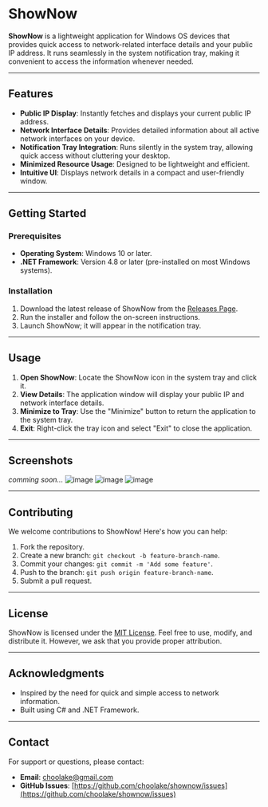 # ShowNow

**ShowNow** is a lightweight application for Windows OS devices that provides quick access to network-related interface details and your public IP address. It runs seamlessly in the system notification tray, making it convenient to access the information whenever needed.

---

## Features

- **Public IP Display**: Instantly fetches and displays your current public IP address.
- **Network Interface Details**: Provides detailed information about all active network interfaces on your device.
- **Notification Tray Integration**: Runs silently in the system tray, allowing quick access without cluttering your desktop.
- **Minimized Resource Usage**: Designed to be lightweight and efficient.
- **Intuitive UI**: Displays network details in a compact and user-friendly window.

---

## Getting Started

### Prerequisites

- **Operating System**: Windows 10 or later.
- **.NET Framework**: Version 4.8 or later (pre-installed on most Windows systems).

### Installation

1. Download the latest release of ShowNow from the [Releases Page](https://github.com/choolake/shownow/releases).
2. Run the installer and follow the on-screen instructions.
3. Launch ShowNow; it will appear in the notification tray.

---

## Usage

1. **Open ShowNow**: Locate the ShowNow icon in the system tray and click it.
2. **View Details**: The application window will display your public IP and network interface details.
3. **Minimize to Tray**: Use the "Minimize" button to return the application to the system tray.
4. **Exit**: Right-click the tray icon and select "Exit" to close the application.

---

## Screenshots

*comming soon...*
![image](https://github.com/user-attachments/assets/ef4fe005-a86a-4e0c-86e4-8e0dded3012c)
![image](https://github.com/user-attachments/assets/0093156f-487d-41d8-bd34-548c35a70b00)
![image](https://github.com/user-attachments/assets/16bfebf4-afcb-4258-b1cf-ca6c32a74814)

---

## Contributing

We welcome contributions to ShowNow! Here's how you can help:

1. Fork the repository.
2. Create a new branch: `git checkout -b feature-branch-name`.
3. Commit your changes: `git commit -m 'Add some feature'`.
4. Push to the branch: `git push origin feature-branch-name`.
5. Submit a pull request.

---

## License

ShowNow is licensed under the [MIT License](LICENSE). Feel free to use, modify, and distribute it. However, we ask that you provide proper attribution.

---

## Acknowledgments

- Inspired by the need for quick and simple access to network information.
- Built using C# and .NET Framework.

---

## Contact

For support or questions, please contact:
- **Email**: choolake@gmail.com
- **GitHub Issues**: [https://github.com/choolake/shownow/issues](https://github.com/choolake/shownow/issues)

